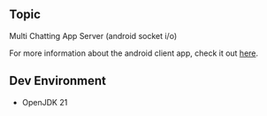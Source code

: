 ## Topic

Multi Chatting App Server (android socket i/o)

For more information about the android client app, check it out [here](https://github.com/Team-undefined-Yeonsung-Univ-CS4/android-chat-client).

## Dev Environment

- OpenJDK 21